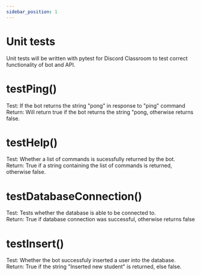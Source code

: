 ```yaml
---
sidebar_position: 1
---
```


# Unit tests

Unit tests will be written with pytest for Discord Classroom to test correct functionality of bot and API.

# testPing()

Test: If the bot returns the string "pong" in response to "ping" command<br/>
Return: Will return true if the bot returns the string "pong, otherwise returns false.

# testHelp()

Test: Whether a list of commands is sucessfully returned by the bot.<br/>
Return: True if a string containing the list of commands is returned, otherwise false.

# testDatabaseConnection()

Test: Tests whether the database is able to be connected to.<br/>
Return: True if database connection was successful, otherwise returns false

# testInsert()

Test: Whether the bot successfuly inserted a user into the database.<br/>
Return: True if the string "Inserted new student" is returned, else false.
